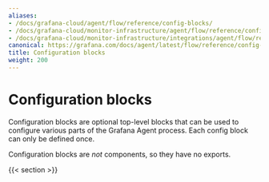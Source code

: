 ```yaml
---
aliases:
- /docs/grafana-cloud/agent/flow/reference/config-blocks/
- /docs/grafana-cloud/monitor-infrastructure/agent/flow/reference/config-blocks/
- /docs/grafana-cloud/monitor-infrastructure/integrations/agent/flow/reference/config-blocks/
canonical: https://grafana.com/docs/agent/latest/flow/reference/config-blocks/
title: Configuration blocks
weight: 200
---
```


# Configuration blocks

Configuration blocks are optional top-level blocks that can be used to
configure various parts of the Grafana Agent process. Each config block can
only be defined once.

Configuration blocks are _not_ components, so they have no exports.

{{< section >}}
